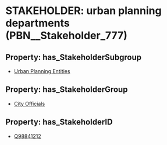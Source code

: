 # STAKEHOLDER: __urban planning departments__ (PBN__Stakeholder_777)

## Property: has_StakeholderSubgroup

* [Urban Planning Entities](PBN__StakeholderSubgroup_0)

## Property: has_StakeholderGroup

* [City Officials](PBN__StakeholderGroup_0)

## Property: has_StakeholderID

* [Q98841212](Q98841212)

